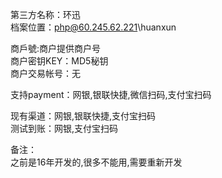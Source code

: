 ﻿第三方名称：环迅  
档案位置：php@60.245.62.221\huanxun  
  
商戶號:商户提供商户号  
商户密钥KEY：MD5秘钥  
商户交易帐号：无  
  
支持payment：网银,银联快捷,微信扫码,支付宝扫码  
  
现有渠道：网银,银联快捷,支付宝扫码  
测试到账：网银,支付宝扫码  
  
备注：  
之前是16年开发的,很多不能用,需要重新开发  